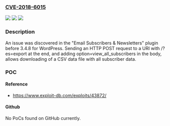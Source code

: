 ### [CVE-2018-6015](https://cve.mitre.org/cgi-bin/cvename.cgi?name=CVE-2018-6015)
![](https://img.shields.io/static/v1?label=Product&message=n%2Fa&color=blue)
![](https://img.shields.io/static/v1?label=Version&message=n%2Fa&color=blue)
![](https://img.shields.io/static/v1?label=Vulnerability&message=n%2Fa&color=brighgreen)

### Description

An issue was discovered in the "Email Subscribers & Newsletters" plugin before 3.4.8 for WordPress. Sending an HTTP POST request to a URI with /?es=export at the end, and adding option=view_all_subscribers in the body, allows downloading of a CSV data file with all subscriber data.

### POC

#### Reference
- https://www.exploit-db.com/exploits/43872/

#### Github
No PoCs found on GitHub currently.

